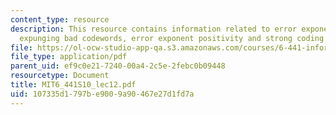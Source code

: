 ```yaml
---
content_type: resource
description: This resource contains information related to error exponent behavior,
  expunging bad codewords, error exponent positivity and strong coding theorem.
file: https://ol-ocw-studio-app-qa.s3.amazonaws.com/courses/6-441-information-theory-spring-2010/107335d1797be9009a90467e27d1fd7a_MIT6_441S10_lec12.pdf
file_type: application/pdf
parent_uid: ef9c0e21-7240-00a4-2c5e-2febc0b09448
resourcetype: Document
title: MIT6_441S10_lec12.pdf
uid: 107335d1-797b-e900-9a90-467e27d1fd7a
---
```

